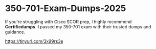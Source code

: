 # 350-701-Exam-Dumps-2025
If you're struggling with Cisco SCOR prep, I highly recommend **Certifiedumps**. I passed my 350-701 exam with their trusted dumps and guidance.

https://tinyurl.com/3x99rs3e
